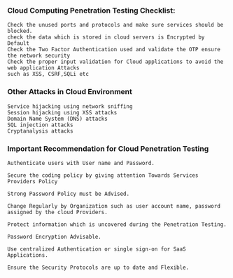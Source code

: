 
### Cloud Computing Penetration Testing Checklist:

```
Check the unused ports and protocols and make sure services should be blocked.
check the data which is stored in cloud servers is Encrypted by Default
Check the Two Factor Authentication used and validate the OTP ensure the network security
Check the proper input validation for Cloud applications to avoid the web application Attacks
such as XSS, CSRF,SQLi etc 
```



### Other Attacks in Cloud Environment

```
Service hijacking using network sniffing
Session hijacking using XSS attacks
Domain Name System (DNS) attacks
SQL injection attacks
Cryptanalysis attacks

```


### Important Recommendation for Cloud Penetration Testing

```
Authenticate users with User name and Password.

Secure the coding policy by giving attention Towards Services Providers Policy

Strong Password Policy must be Advised.

Change Regularly by Organization such as user account name, password assigned by the cloud Providers.

Protect information which is uncovered during the Penetration Testing.

Password Encryption Advisable.

Use centralized Authentication or single sign-on for SaaS Applications.

Ensure the Security Protocols are up to date and Flexible.

```
